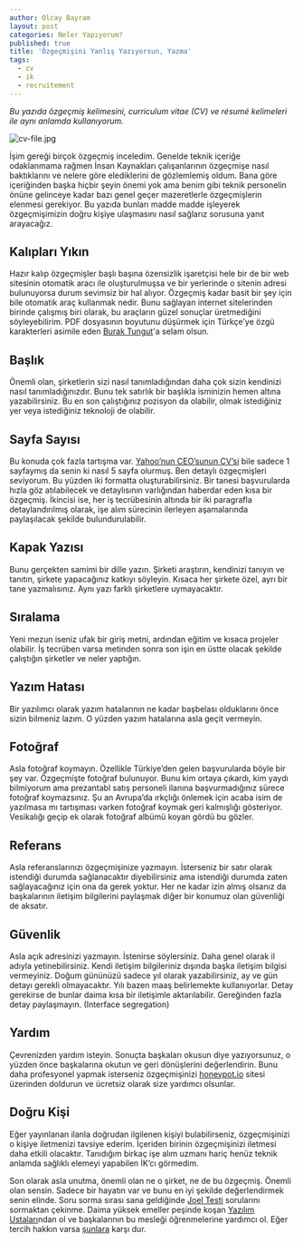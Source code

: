 ```yaml
---
author: Olcay Bayram
layout: post
categories: Neler Yapıyorum?
published: true
title: 'Özgeçmişini Yanlış Yazıyorsun, Yazma'
tags:
  - cv
  - ik
  - recruitement
---
```

_Bu yazıda özgeçmiş kelimesini, curriculum vitae (CV) ve résumé kelimeleri ile aynı anlamda kullanıyorum._

![cv-file.jpg]({{site.baseurl}}/img/cv-file.jpg)

İşim gereği birçok özgeçmiş inceledim. Genelde teknik içeriğe odaklanmama rağmen İnsan Kaynakları çalışanlarının özgeçmişe nasıl baktıklarını ve nelere göre elediklerini de gözlemlemiş oldum.
Bana göre içeriğinden başka hiçbir şeyin önemi yok ama benim gibi teknik personelin önüne gelinceye kadar bazı genel geçer mazeretlerle özgeçmişlerin elenmesi gerekiyor. Bu yazıda bunları madde madde işleyerek özgeçmişimizin doğru kişiye ulaşmasını nasıl sağlarız sorusuna yanıt arayacağız.

## Kalıpları Yıkın
Hazır kalıp özgeçmişler başlı başına özensizlik işaretçisi hele bir de bir web sitesinin otomatik aracı ile oluşturulmuşsa ve bir yerlerinde o sitenin adresi bulunuyorsa durum sevimsiz bir hal alıyor. Özgeçmiş kadar basit bir şey için bile otomatik araç kullanmak nedir. Bunu sağlayan internet sitelerinden birinde çalışmış biri olarak, bu araçların güzel sonuçlar üretmediğini söyleyebilirim. PDF dosyasının boyutunu düşürmek için Türkçe’ye özgü karakterleri asimile eden [Burak Tungut](http://www.buraktungut.com/)'a selam olsun.

## Başlık
Önemli olan, şirketlerin sizi nasıl tanımladığından daha çok sizin kendinizi nasıl tanımladığınızdır. Bunu tek satırlık bir başlıkla isminizin hemen altına yazabilirsiniz. Bu en son çalıştığınız pozisyon da olabilir, olmak istediğiniz yer veya istediğiniz teknoloji de olabilir.
<!--more-->

## Sayfa Sayısı
Bu konuda çok fazla tartışma var. [Yahoo’nun CEO’sunun CV’si](https://www.businessinsider.com/a-sample-resume-for-marissa-mayer-2016-7?international=true&r=US&IR=T) bile sadece 1 sayfaymış da senin ki nasıl 5 sayfa olurmuş. Ben detaylı özgeçmişleri seviyorum. Bu yüzden iki formatta oluşturabilirsiniz. Bir tanesi başvurularda hızla göz atılabilecek ve detaylısının varlığından haberdar eden kısa bir özgeçmiş. İkincisi ise, her iş tecrübesinin altında bir iki paragrafla detaylandırılmış olarak, işe alım sürecinin ilerleyen aşamalarında paylaşılacak şekilde bulundurulabilir.

## Kapak Yazısı
Bunu gerçekten samimi bir dille yazın. Şirketi araştırın, kendinizi tanıyın ve tanıtın, şirkete yapacağınız katkıyı söyleyin. Kısaca her şirkete özel, ayrı bir tane yazmalısınız. Aynı yazı farklı şirketlere uymayacaktır.

## Sıralama
Yeni mezun iseniz ufak bir giriş metni, ardından eğitim ve kısaca projeler olabilir. İş tecrüben varsa metinden sonra son işin en üstte olacak şekilde çalıştığın şirketler ve neler yaptığın.

## Yazım Hatası
Bir yazılımcı olarak yazım hatalarının ne kadar başbelası olduklarını önce sizin bilmeniz lazım. O yüzden yazım hatalarına asla geçit vermeyin. 

## Fotoğraf
Asla fotoğraf koymayın. Özellikle Türkiye’den gelen başvurularda böyle bir şey var. Özgeçmişte fotoğraf bulunuyor. Bunu kim ortaya çıkardı, kim yaydı bilmiyorum ama prezantabl satış personeli ilanına başvurmadığınız sürece fotoğraf koymazsınız. Şu an Avrupa’da ırkçlığı önlemek için acaba isim de yazılmasa mı tartışması varken fotoğraf koymak geri kalmışlığı gösteriyor. Vesikalığı geçip ek olarak fotoğraf albümü koyan gördü bu gözler.

## Referans
Asla referanslarınızı özgeçmişinize yazmayın. İsterseniz bir satır olarak istendiği durumda sağlanacaktır diyebilirsiniz ama istendiği durumda zaten sağlayacağınız için ona da gerek yoktur. Her ne kadar izin almış olsanız da başkalarının iletişim bilgilerini paylaşmak diğer bir konumuz olan güvenliği de aksatır.

## Güvenlik
Asla açık adresinizi yazmayın. İstenirse söylersiniz. Daha genel olarak il adıyla yetinebilirsiniz. Kendi iletişim bilgileriniz dışında başka iletişim bilgisi vermeyiniz. Doğum gününüzü sadece yıl olarak yazabilirsiniz, ay ve gün detayı gerekli olmayacaktır. Yılı bazen maaş belirlemekte kullanıyorlar. Detay gerekirse de bunlar daima kısa bir iletişimle aktarılabilir. Gereğinden fazla detay paylaşmayın. (Interface segregation)

## Yardım
Çevrenizden yardım isteyin. Sonuçta başkaları okusun diye yazıyorsunuz, o yüzden önce başkalarına okutun ve geri dönüşlerini değerlendirin. Bunu daha profesyonel yapmak isterseniz özgeçmişinizi [honeypot.io](www.honeypot.io) sitesi üzerinden doldurun ve ücretsiz olarak size yardımcı olsunlar.

## Doğru Kişi
Eğer yayınlanan ilanla doğrudan ilgilenen kişiyi bulabilirseniz, özgeçmişinizi o kişiye iletmenizi tavsiye ederim. İçeriden birinin özgeçmişinizi iletmesi daha etkili olacaktır. Tanıdığım birkaç işe alım uzmanı hariç henüz teknik anlamda sağlıklı elemeyi yapabilen İK’cı görmedim.

Son olarak asla unutma, önemli olan ne o şirket, ne de bu özgeçmiş. Önemli olan sensin. Sadece bir hayatın var ve bunu en iyi şekilde değerlendirmek senin elinde. Soru sorma sırası sana geldiğinde [Joel Testi](http://otomatikmuhendis.com/2015/06/11/joel-testi/) sorularını sormaktan çekinme. Daima yüksek emeller peşinde koşan [Yazılım Ustaları](http://en.otomatikmuhendis.com/2017/12/16/software-craftsmanship/)ndan ol ve başkalarının bu mesleği öğrenmelerine yardımcı ol. Eğer tercih hakkın varsa [şunlara](http://www.rntz.net/post/against-software-development.html) karşı dur.
